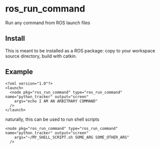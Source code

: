 # ros_run_command
Run any command from ROS launch files

## Install

This is meant to be installed as a ROS package: copy to your workspace source directory, build with catkin.

## Example

```
<?xml version="1.0"?>
<launch>
  <node pkg="ros_run_command" type="ros_run_command" name="python_tracker" output="screen"
    args="echo I AM AN ARBITRARY COMMAND"
  />
</launch>
```

naturally, this can be used to run shell scripts

```
<node pkg="ros_run_command" type="ros_run_command" name="python_tracker" output="screen"
    args="~/MY_SHELL_SCRIPT.sh SOME_ARG SOME_OTHER_ARG"
  />
```
